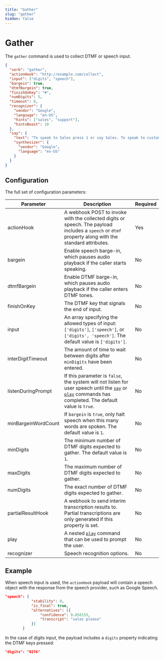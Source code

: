 ```yaml
---
title: "Gather"
slug: "gather"
hidden: false
---
```


# Gather

The `gather` command is used to collect DTMF or speech input.

```json
{
  "verb": "gather",
  "actionHook": "http://example.com/collect",
  "input": ["digits", "speech"],
  "bargein": true,
  "dtmfBargein": true,
  "finishOnKey": "#",
  "numDigits": 5,
  "timeout": 8,
  "recognizer": {
    "vendor": "Google",
    "language": "en-US",
    "hints": ["sales", "support"],
    "hintsBoost": 10
  },
  "say": {
    "text": "To speak to Sales press 1 or say Sales. To speak to customer support press 2 or say Support",
    "synthesizer": {
      "vendor": "Google",
      "language": "en-US"
    }
  }
}
```

## Configuration

The full set of configuration parameters:

| Parameter           | Description                                                                                                                                                                  | Required |
|---------------------|------------------------------------------------------------------------------------------------------------------------------------------------------------------------------|----------|
| actionHook          | A webhook POST to invoke with the collected digits or speech. The payload includes a `speech` or `dtmf` property along with the standard attributes.                         | Yes      |
| bargein             | Enable speech barge-in, which pauses audio playback if the caller starts speaking.                                                                                           | No       |
| dtmfBargein         | Enable DTMF barge-in, which pauses audio playback if the caller enters DTMF tones.                                                                                           | No       |
| finishOnKey         | The DTMF key that signals the end of input.                                                                                                                                  | No       |
| input               | An array specifying the allowed types of input: `['digits']`, `['speech']`, or `['digits', 'speech']`. The default value is `['digits']`.                                    | No       |
| interDigitTimeout   | The amount of time to wait between digits after `minDigits` have been entered.                                                                                               | No       |
| listenDuringPrompt  | If this parameter is `false`, the system will not listen for user speech until the [`say`](say.md) or [`play`](play.md) commands has completed. The default value is `true`. | No       |
| minBargeinWordCount | If `bargein` is `true`, only halt speech when this many words are spoken. The default value is `1`.                                                                          | No       |
| minDigits           | The minimum number of DTMF digits expected to gather. The default value is `1`.                                                                                              | No       |
| maxDigits           | The maximum number of DTMF digits expected to gather.                                                                                                                        | No       |
| numDigits           | The exact number of DTMF digits expected to gather.                                                                                                                          | No       |
| partialResultHook   | A webhook to send interim transcription results to. Partial transcriptions are only generated if this property is set.                                                       | No       |
| play                | A nested [`play`](play.md) command that can be used to prompt the user.                                                                                                      | No       |
| recognizer          | Speech recognition options.                                                                                                                                                  | No       |

## Example

When speech input is used,
the `actionHook` payload will contain a speech object with the response from the speech provider, such as Google Speech.

```json
"speech": {
			"stability": 0,
			"is_final": true,
			"alternatives": [{
				"confidence": 0.858155,
				"transcript": "sales please"
			}]
		}
```

In the case of digits input, the payload includes a `digits` property indicating the DTMF keys pressed:

```json
"digits": "0276"
```